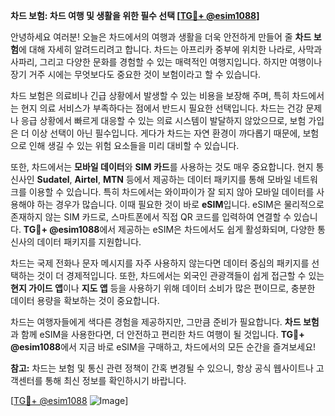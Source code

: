 **차드 보험: 차드 여행 및 생활을 위한 필수 선택 [[TG💪+ @esim1088](https://t.me/s/esim1088)]**

안녕하세요 여러분! 오늘은 차드에서의 여행과 생활을 더욱 안전하게 만들어 줄 **차드 보험**에 대해 자세히 알려드리려고 합니다. 차드는 아프리카 중부에 위치한 나라로, 사막과 사파리, 그리고 다양한 문화를 경험할 수 있는 매력적인 여행지입니다. 하지만 여행이나 장기 거주 시에는 무엇보다도 중요한 것이 보험이라고 할 수 있습니다.

차드 보험은 의료비나 긴급 상황에서 발생할 수 있는 비용을 보장해 주며, 특히 차드에서는 현지 의료 서비스가 부족하다는 점에서 반드시 필요한 선택입니다. 차드는 건강 문제나 응급 상황에서 빠르게 대응할 수 있는 의료 시스템이 발달하지 않았으므로, 보험 가입은 더 이상 선택이 아닌 필수입니다. 게다가 차드는 자연 환경이 까다롭기 때문에, 보험으로 인해 생길 수 있는 위험 요소들을 미리 대비할 수 있습니다.

또한, 차드에서는 **모바일 데이터**와 **SIM 카드**를 사용하는 것도 매우 중요합니다. 현지 통신사인 **Sudatel**, **Airtel**, **MTN** 등에서 제공하는 데이터 패키지를 통해 모바일 네트워크를 이용할 수 있습니다. 특히 차드에서는 와이파이가 잘 되지 않아 모바일 데이터를 사용해야 하는 경우가 많습니다. 이때 필요한 것이 바로 **eSIM**입니다. eSIM은 물리적으로 존재하지 않는 SIM 카드로, 스마트폰에서 직접 QR 코드를 입력하여 연결할 수 있습니다. **TG💪+ @esim1088**에서 제공하는 eSIM은 차드에서도 쉽게 활성화되며, 다양한 통신사의 데이터 패키지를 지원합니다.

차드는 국제 전화나 문자 메시지를 자주 사용하지 않는다면 데이터 중심의 패키지를 선택하는 것이 더 경제적입니다. 또한, 차드에서는 외국인 관광객들이 쉽게 접근할 수 있는 **현지 가이드 앱**이나 **지도 앱** 등을 사용하기 위해 데이터 소비가 많은 편이므로, 충분한 데이터 용량을 확보하는 것이 중요합니다.

차드는 여행자들에게 색다른 경험을 제공하지만, 그만큼 준비가 필요합니다. **차드 보험**과 함께 eSIM을 사용한다면, 더 안전하고 편리한 차드 여행이 될 것입니다. **TG💪+ @esim1088**에서 지금 바로 eSIM을 구매하고, 차드에서의 모든 순간을 즐겨보세요!

**참고:** 차드는 보험 및 통신 관련 정책이 간혹 변경될 수 있으니, 항상 공식 웹사이트나 고객센터를 통해 최신 정보를 확인하시기 바랍니다.

[[TG💪+ @esim1088](https://t.me/s/esim1088) ![Image](https://i.postimg.cc/Y0z9fWf4/image.png)]